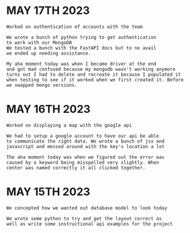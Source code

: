 # MAY 17TH 2023
    Worked on authentication of accounts with the team

    We wrote a bunch of python trying to get authentication
    to work with our MongoDB
    We tested a bunch with the FastAPI docs but to no avail
    we ended up needing assistance.

    My aha moment today was when I became driver at the end
    and got mad confused because my mongodb wasn't working anymore
    turns out I had to delete and recreate it because I populated it
    when testing to see if it worked when we first created it. Before
    we swapped mongo versions.

# MAY 16TH 2023
    Worked on displaying a map with the google api

    We had to setup a google account to have our api be able
    to communicate the right data. We wrote a bunch of jsx and
    javascript and messed around with the key's location a lot

    The aha moment today was when we figured out the error was
    caused by a keyword being misspelled very slightly. When
    center was named correctly it all clicked together.

# MAY 15TH 2023
    We concepted how we wanted out database model to look today

    We wrote some python to try and get the layout correct as
    well as write some instructional api examples for the project
